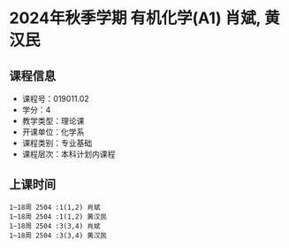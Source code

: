 # 2024年秋季学期 有机化学(A1) 肖斌, 黄汉民






## 课程信息

- 课程号：019011.02
- 学分：4
- 教学类型：理论课
- 开课单位：化学系
- 课程类别：专业基础
- 课程层次：本科计划内课程

## 上课时间

```
1~18周 2504 :1(1,2) 肖斌
1~18周 2504 :1(1,2) 黄汉民
1~18周 2504 :3(3,4) 肖斌
1~18周 2504 :3(3,4) 黄汉民
```

